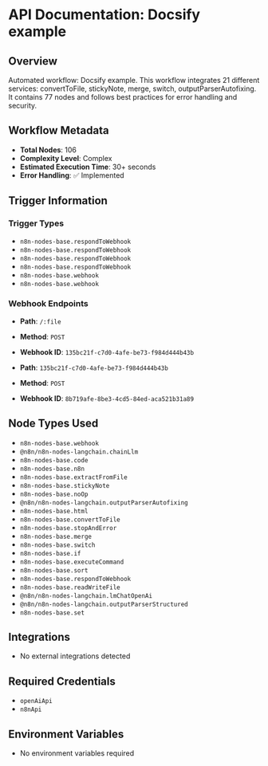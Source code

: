 # API Documentation: Docsify example

## Overview
Automated workflow: Docsify example. This workflow integrates 21 different services: convertToFile, stickyNote, merge, switch, outputParserAutofixing. It contains 77 nodes and follows best practices for error handling and security.

## Workflow Metadata
- **Total Nodes**: 106
- **Complexity Level**: Complex
- **Estimated Execution Time**: 30+ seconds
- **Error Handling**: ✅ Implemented

## Trigger Information
### Trigger Types
- `n8n-nodes-base.respondToWebhook`
- `n8n-nodes-base.respondToWebhook`
- `n8n-nodes-base.respondToWebhook`
- `n8n-nodes-base.respondToWebhook`
- `n8n-nodes-base.webhook`
- `n8n-nodes-base.webhook`

### Webhook Endpoints
- **Path**: `/:file`
- **Method**: `POST`
- **Webhook ID**: `135bc21f-c7d0-4afe-be73-f984d444b43b`

- **Path**: `135bc21f-c7d0-4afe-be73-f984d444b43b`
- **Method**: `POST`
- **Webhook ID**: `8b719afe-8be3-4cd5-84ed-aca521b31a89`


## Node Types Used
- `n8n-nodes-base.webhook`
- `@n8n/n8n-nodes-langchain.chainLlm`
- `n8n-nodes-base.code`
- `n8n-nodes-base.n8n`
- `n8n-nodes-base.extractFromFile`
- `n8n-nodes-base.stickyNote`
- `n8n-nodes-base.noOp`
- `@n8n/n8n-nodes-langchain.outputParserAutofixing`
- `n8n-nodes-base.html`
- `n8n-nodes-base.convertToFile`
- `n8n-nodes-base.stopAndError`
- `n8n-nodes-base.merge`
- `n8n-nodes-base.switch`
- `n8n-nodes-base.if`
- `n8n-nodes-base.executeCommand`
- `n8n-nodes-base.sort`
- `n8n-nodes-base.respondToWebhook`
- `n8n-nodes-base.readWriteFile`
- `@n8n/n8n-nodes-langchain.lmChatOpenAi`
- `@n8n/n8n-nodes-langchain.outputParserStructured`
- `n8n-nodes-base.set`

## Integrations
- No external integrations detected

## Required Credentials
- `openAiApi`
- `n8nApi`

## Environment Variables
- No environment variables required
